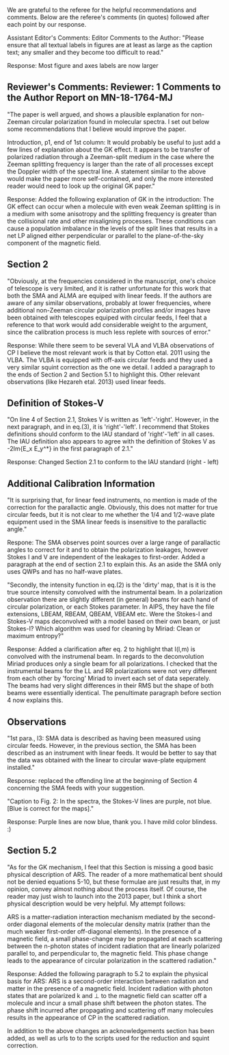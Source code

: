 We are grateful to the referee for the helpful recommendations and comments. Below are the referee's comments (in quotes) followed after each point by our response.

Assistant Editor's Comments:
Editor
Comments to the Author:
"Please ensure that all textual labels in figures are at least as large as the caption text; any smaller and they become too difficult to read."

Response: Most figure and axes labels are now larger

Reviewer's Comments:
Reviewer: 1
Comments to the Author
Report on MN-18-1764-MJ
-----------------------
"The paper is well argued, and shows a plausible explanation for non-Zeeman
circular polarization found in molecular spectra. I set out below some
recommendations that I believe would improve the paper.

Introduction, p1, end of 1st column: It would probably be useful to just
add a few lines of explanation about the GK effect. It appears to be
transfer of polarized radiation through a Zeeman-split medium in the
case where the Zeeman splitting frequency is larger than the rate of
all processes except the Doppler width of the spectral line.
A statement similar to the above would make the paper more self-contained,
and only the more interested reader would need to look up the original
GK paper."

Response: Added the following explanation of GK in the introduction:
The GK effect can occur when a molecule
with even weak Zeeman splitting is in a medium with
some anisotropy and the splitting frequency is greater
than the collisional rate and other misaligning processes.
These conditions can cause a population imbalance in
the levels of the split lines that results in a net LP aligned
either perpendicular or parallel to the plane-of-the-sky
component of the magnetic field.

Section 2
---------
"Obviously, at the frequencies considered in the manuscript, one's choice
of telescope is very limited, and it is rather unfortunate for this work
that both the SMA and ALMA are equiped with linear feeds. If the authors
are aware of any similar observations, probably at lower frequencies, where
additional non-Zeeman circular polarization profiles and/or images have been
obtained with telescopes equiped with circular feeds, I feel that a
reference to that work would add considerable weight to the argument, since
the calibration process is much less replete with sources of error."

Response: While there seem to be several VLA and VLBA observations of CP I believe the most relevant work is that by Cotton etal. 2011 using the VLBA. The VLBA is equipped with off-axis circular feeds and they used a very similar squint correction as the one we detail. I added a paragraph to the ends of Section 2 and Section 5.1 to highlight this. Other relevant observations (like Hezareh etal. 2013) used linear feeds.

Definition of Stokes-V
----------------------
"On line 4 of Section 2.1, Stokes V is written as 'left'-'right'. However,
in the next paragraph, and in eq.(3), it is 'right'-'left'. I recommend that
Stokes definitions should conform to the IAU standard of 'right'-'left' in
all cases. The IAU definition also appears to agree with the definition
of Stokes V as -2Im{E_x E_y^*} in the first paragraph of 2.1."

Response: Changed Section 2.1 to conform to the IAU standard (right - left)

Additional Calibration Information
----------------------------------
"It is surprising that, for linear feed instruments, no mention is made of
the correction for the parallactic angle. Obviously, this does not matter for
true circular feeds, but it is not clear to me whether the 1/4 and 1/2-wave
plate equipment used in the SMA linear feeds is insensitive to the parallactic
angle."

Respone: The SMA observes point sources over a large range of parallactic angles to correct for it and to obtain the polarization leakages, however Stokes I and V are independent of the leakages to first-order. Added a paragraph at the end of section 2.1 to explain this. As an aside the SMA only uses QWPs and has no half-wave plates.

"Secondly, the intensity function in eq.(2) is the 'dirty' map, that is it
is the true source intensity convolved with the instrumental beam. In a
polarization observation there are slightly different (in general) beams
for each hand of circular polarization, or each Stokes parameter. In AIPS,
they have the file extensions, LBEAM, RBEAM, QBEAM, VBEAM etc. Were the
Stokes-I and Stokes-V maps deconvolved with a model based on their own beam, or just Stokes-I? Which algorithm was used for cleaning by Miriad: Clean or maximum entropy?"

Response: Added a clarification after eq. 2 to highlight that I(l,m) is convolved with the instrumenal beam. In regards to the deconvolution Miriad produces only a single beam for all polarizations. I checked that the instrumental beams for the LL and RR polarizations were not very different from each other by 'forcing' Miriad to invert each set of data seperately. The beams had very slight differences in their RMS but the shape of both beams were essentially identical. The penultimate paragraph before section 4 now explains this.

Observations
-------------
"1st para., l3: SMA data is described as having been measured using
circular feeds. However, in the previous section, the SMA has been described
as an instrument with linear feeds. It would be better to say that the
data was obtained with the linear to circular wave-plate equipment
installed."

Response: replaced the offending line at the beginning of Section 4 concerning the SMA feeds with your suggestion.

"Caption to Fig. 2: In the spectra, the Stokes-V lines are purple, not blue.
[Blue is correct for the maps]."

Response: Purple lines are now blue, thank you. I have mild color blindess. :)

Section 5.2
-----------
"As for the GK mechanism, I feel that this Section is missing a good basic
physical description of ARS. The reader of a more mathematical bent should
not be denied equations 5-10, but these formulae are just results that, in
my opinion, convey almost nothing about the process itself. Of course, the
reader may just wish to launch into the 2013 paper, but I think a short
physical description would be very helpful. My attempt follows:

ARS is a matter-radiation interaction mechanism mediated by the
second-order diagonal elements of the molecular density matrix (rather
than the much weaker first-order off-diagonal elements). In the presence
of a magnetic field, a small phase-change may be propagated at each
scattering between the n-photon states of incident radiation that are
linearly polarized parallel to, and perpendicular to, the magnetic field.
This phase change leads to the appearance of circular polarization in
the scattered radiation."

Response: Added the following paragraph to 5.2 to explain the physical basis for ARS:
ARS is a second-order interaction between
radiation and matter in the presence of a magnetic field.
Incident radiation with photon states that are polarized
k and ⊥ to the magnetic field can scatter off a molecule
and incur a small phase shift between the photon
states. The phase shift incurred after propagating and
scattering off many molecules results in the appearance
of CP in the scattered radiation.

In addition to the above changes an acknowledgements section has been added, as well as urls to to the scripts used for the reduction and squint correction.
